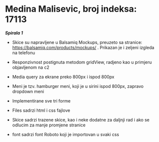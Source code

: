 # Medina Malisevic, broj indeksa: 17113

***Spirala 1***

- Skice su napravljene u Balsamiq Mockups, preuzeto sa stranice: https://balsamiq.com/products/mockups/ . Prikazan je i zeljeni izgleda na telefonu
- Responzivnost postignuta metodom gridView, radjeno kao u primjeru objavljenom na c2
- Media query za ekrane preko 800px i ispod 800px
- Meni je tzv. hamburger meni, koji je u sirini ispod 800px, zapravo dropdown meni
- Implementirane sve tri forme

- Files sadrzi html i css fajlove
- Skice sadrzi trazene skice, kao i neke dodatne za daljnji rad i ako se odlucim za manje promjene stranice
- font sadrzi font Roboto koji je importovan u svaki css
